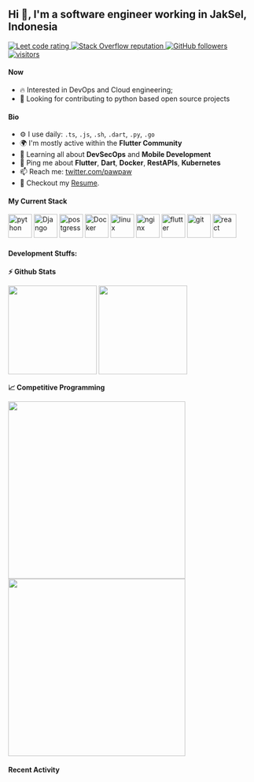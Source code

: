 ## Hi 👋, I'm a software engineer working in JakSel, Indonesia

<p align="left">
  <a href="https://leetcode.com/fauziridwan1709/">
    <img src="https://cp-logo.vercel.app/leetcode/fauziridwan1709" alt="Leet code rating" />
  </a>
  <a href="https://stackoverflow.com/users/11586024/fauziridwan1709">
    <img alt="Stack Overflow reputation" src="https://img.shields.io/stackexchange/stackoverflow/r/11586024?color=orange&label=reputation&logo=stackoverflow">
  </a>
  <a href="https://github.com/fauziridwan1709?tab=followers">
    <img alt="GitHub followers" src="https://img.shields.io/github/followers/fauziridwan1709?color=green&logo=github">
  </a>
  <a href="https://github.com/fauziridwan1709/">
    <img src="https://komarev.com/ghpvc/?username=fauziridwan1709" alt="visitors" />
  </a>

</p>

#### Now

- :fire: Interested in DevOps and Cloud engineering;
- :calendar: Looking for contributing to python based open source projects 

#### Bio

- ⚙️ I use daily: `.ts`, `.js`, `.sh`, `.dart`, `.py`, `.go`
- 🌍 I'm mostly active within the **Flutter Community**
- 🌱 Learning all about **DevSecOps** and **Mobile Development**
- 💬 Ping me about **Flutter**, **Dart**, **Docker**, **RestAPIs**, **Kubernetes**
- 📫 Reach me: [twitter.com/pawpaw](https://twitter.com/pawpaw)
- 📝 Checkout my [Resume](files/resume.pdf).

#### My Current Stack

<img height="48" src="img/python-original.svg" alt="python"> <img height="48" src="img/django-plain-wordmark.svg" alt="Django"> <img height="48" src="img/postgresql-original.svg" alt="postgress"> <img height="48" src="img/docker-original.svg" alt="Docker"> <img height="48" src="img/linux-original.svg" alt="linux"> <img height="48" src="img/nginx-original.svg" alt="nginx"> <img height="48" src="img/flutter-original.svg" alt="flutter"> <img height="48" src="img/git-original.svg" alt="git"> <img height="48" src="img/react-original.svg" alt="react">

#### Development Stuffs:

<b>⚡ Github Stats</b>
<p float="left">
<img height="180em" src="https://github-readme-stats.vercel.app/api?username=fauziridwan1709&show_icons=true&hide_border=true&&count_private=true&include_all_commits=true" /> 
<img height="180em" src="https://github-readme-stats.vercel.app/api/top-langs/?username=fauziridwan1709&show_icons=true&hide_border=true&layout=compact&langs_count=8"/>
</p>

<b>&#128200; Competitive Programming</b>
<p float="left">
<img width="360em" src="https://leetcard.jacoblin.cool/fauziridwan1709?theme=light&font=Karma&ext=contest" />
<img width="360em" src="https://github-readme-codewars-stats.herokuapp.com/api/?username=fauziridwan1709&badge&colormode=dark_mode" />
</p>

#### Recent Activity

